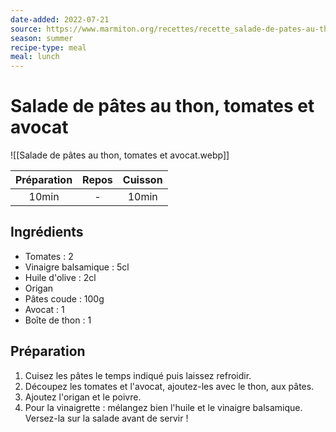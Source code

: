 ```yaml
---
date-added: 2022-07-21
source: https://www.marmiton.org/recettes/recette_salade-de-pates-au-thon-tomates-et-avocat_225273.aspx
season: summer
recipe-type: meal
meal: lunch
---
```


# Salade de pâtes au thon, tomates et avocat

![[Salade de pâtes au thon, tomates et avocat.webp]]

| Préparation | Repos | Cuisson |
|:-----------:|:-----:|:-------:|
|    10min    |   -   |  10min  |

## Ingrédients

- Tomates : 2
- Vinaigre balsamique : 5cl
- Huile d'olive : 2cl
- Origan
- Pâtes coude : 100g
- Avocat : 1
- Boîte de thon : 1

## Préparation

1. Cuisez les pâtes le temps indiqué puis laissez refroidir.
2. Découpez les tomates et l'avocat, ajoutez-les avec le thon, aux pâtes.
3. Ajoutez l'origan et le poivre.
4. Pour la vinaigrette : mélangez bien l'huile et le vinaigre balsamique. Versez-la sur la salade avant de servir !
